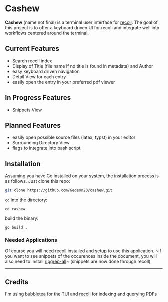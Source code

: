 # Cashew

**Cashew** (name not final) is a terminal user interface for [recoll](https://recoll.org).
The goal of this project is to offer a keyboard driven UI for recoll and integrate well into workflows centered around the terminal.


## Current Features

- Search recoll index
- Display of Title (file name if no title is found in metadata) and Author
- easy keyboard driven navigation
- Detail View for each entry
- easily open the entry in your preferred pdf viewer

## In Progress Features

- Snippets View

## Planned Features

- easily open possible source files (latex, typst) in your editor 
- Surrounding Directory View
- flags to integrate into bash script


## Installation

Assuming you have Go installed on your system, the installation process is as follows.
Just clone this repo:
```sh
git clone https://github.com/Gedeon23/cashew.git  
```

`cd` into the directory:
```
cd cashew
```

build the binary:
```
go build .
```

### Needed Applications

Of course you will need recoll installed and setup to use this application.
~If you want to see snippets of the occurences inside the document, you will also need to install [ripgrep-all](https://github.com/phiresky/ripgrep-all)~ (snippets are now done through recoll)

---

## Credits
I'm using [bubbletea](https://github.com/charmbracelet/bubbletea) for the TUI and [recoll](https://recoll.org) for indexing and querying PDFs
